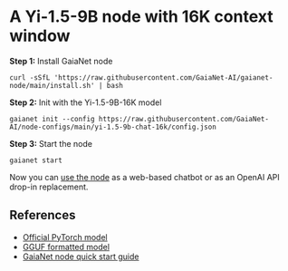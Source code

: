 # A Yi-1.5-9B node with 16K context window

**Step 1:** Install GaiaNet node

```
curl -sSfL 'https://raw.githubusercontent.com/GaiaNet-AI/gaianet-node/main/install.sh' | bash
```

**Step 2:** Init with the Yi-1.5-9B-16K model

```
gaianet init --config https://raw.githubusercontent.com/GaiaNet-AI/node-configs/main/yi-1.5-9b-chat-16k/config.json
```

**Step 3:** Start the node

```
gaianet start
```

Now you can [use the node](https://docs.gaianet.ai/user-guide/mynode) as a web-based chatbot or as an OpenAI API drop-in replacement.

## References

* [Official PyTorch model](https://huggingface.co/01-ai/Yi-1.5-9B-Chat-16K)
* [GGUF formatted model](https://huggingface.co/gaianet/Yi-1.5-9B-Chat-16K-GGUF)
* [GaiaNet node quick start guide](https://docs.gaianet.ai/node-guide/quick-start)
